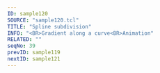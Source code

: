 ```yaml
---
ID: sample120
SOURCE: "sample120.tcl"
TITLE: "Spline subdivision"
INFO: "<BR>Gradient along a curve<BR>Animation"
RELATED: ""
seqNo: 39
prevID: sample119
nextID: sample121
---
```

